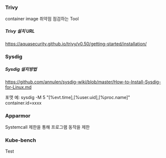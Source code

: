 ### Trivy
container image 취약점 점검하는 Tool

##### Trivy 설치 URL
https://aquasecurity.github.io/trivy/v0.50/getting-started/installation/


### Sysdig
##### Sysdig 설치방법
https://github.com/annulen/sysdig-wiki/blob/master/How-to-Install-Sysdig-for-Linux.md

포맷 예: sysdig -M 5 "[%evt.time],[%user.uid],[%proc.name]" container.id=xxxx


### Apparmor
Systemcall 제한을 통해 프로그램 동작을 제한
### Kube-bench



Test
